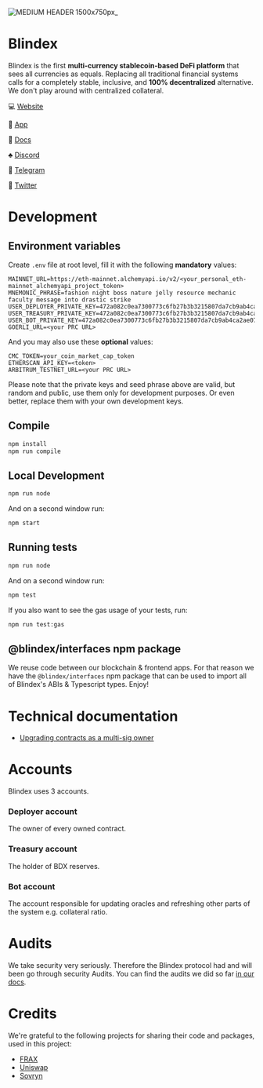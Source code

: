 ![MEDIUM HEADER 1500x750px_](https://user-images.githubusercontent.com/1577655/147810830-1b200126-47d1-4a78-a95a-45a8c8a105cc.png)

# Blindex

Blindex is the first **multi-currency stablecoin-based DeFi platform** that sees all currencies as equals.
Replacing all traditional financial systems calls for a completely stable, inclusive, and **100% decentralized** alternative. We don't play around with centralized collateral.

💻 [Website](https://blindex.io)

📱 [App](https://app.blindex.io/)

📜 [Docs](https://docs.blindex.io/)

♣️ [Discord](https://discord.gg/dbN2bmJ42u)

💬 [Telegram](https://t.me/Blindexio)

🤳 [Twitter](https://twitter.com/Blindexio)

# Development

## Environment variables

Create `.env` file at root level, fill it with the following **mandatory** values:

```
MAINNET_URL=https://eth-mainnet.alchemyapi.io/v2/<your_personal_eth-mainnet_alchemyapi_project_token>
MNEMONIC_PHRASE=fashion night boss nature jelly resource mechanic faculty message into drastic strike
USER_DEPLOYER_PRIVATE_KEY=472a082c0ea7300773c6fb27b3b3215807da7cb9ab4ca2ae0763eb5deb10725d
USER_TREASURY_PRIVATE_KEY=472a082c0ea7300773c6fb27b3b3215807da7cb9ab4ca2ae0763eb5deb10725d
USER_BOT_PRIVATE_KEY=472a082c0ea7300773c6fb27b3b3215807da7cb9ab4ca2ae0763eb5deb10725d
GOERLI_URL=<your PRC URL>
```

And you may also use these **optional** values:

```
CMC_TOKEN=your_coin_market_cap_token
ETHERSCAN_API_KEY=<token>
ARBITRUM_TESTNET_URL=<your PRC URL>
```

Please note that the private keys and seed phrase above are valid, but random and public, use them only for development purposes. Or even better, replace them with your own development keys.

## Compile

```bash
npm install
npm run compile
```

## Local Development

```bash
npm run node
```

And on a second window run:

```bash
npm start
```

## Running tests

```bash
npm run node
```

And on a second window run:

```bash
npm test
```

If you also want to see the gas usage of your tests, run:

```bash
npm run test:gas
```

## @blindex/interfaces npm package

We reuse code between our blockchain & frontend apps. For that reason we have the `@blindex/interfaces` npm package that can be used to import all of Blindex's ABIs & Typescript types.
Enjoy!

# Technical documentation

- [Upgrading contracts as a multi-sig owner](documentation/upgrading-contracts)

# Accounts

Blindex uses 3 accounts.

### Deployer account

The owner of every owned contract.

### Treasury account

The holder of BDX reserves.

### Bot account

The account responsible for updating oracles and refreshing other parts of the system e.g. collateral ratio.

# Audits

We take security very seriously. Therefore the Blindex protocol had and will been go through security Audits.
You can find the audits we did so far [in our docs](https://docs.blindex.io/smart-contracts/audits).

# Credits

We're grateful to the following projects for sharing their code and packages, used in this project:

- [FRAX](https://github.com/FraxFinance/frax-solidity)
- [Uniswap](https://github.com/Uniswap/v2-core)
- [Sovryn](https://github.com/DistributedCollective/Sovryn-smart-contracts)
